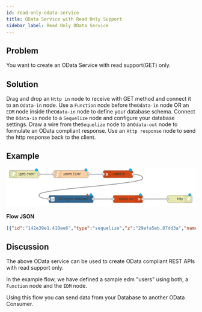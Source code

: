 ```yaml
---
id: read-only-odata-service
title: OData Service with Read Only Support
sidebar_label: Read Only OData Service
---
```


## Problem

You want to create an OData Service with read support(GET) only.

## Solution

Drag and drop an <code class="node">Http in</code> node to receive with GET method and connect it to an <code class="node">Odata-in</code> node.
Use a <code class="node">Function</code> node before the<code class="node">Odata-in</code> node OR an <code class="node">EDM</code> node inside the<code class="node">Odata-in</code> node to define your database schema.
Connect the <code class="node">Odata-in</code> node to a <code class="node">Sequelize</code> node and configure your database settings.
Draw a wire from the<code class="node">Sequelize</code> node to an<code class="node">Odata-out</code> node to formulate an OData compliant response.
Use an <code class="node">Http response</code> node to send the http response back to the client.

## Example

![](../assets/odata/read-only-odata-service.png)

<b>Flow JSON</b>
~~~json
[{"id":"142e39e1.410ee6","type":"sequelize","z":"29efa5eb.87dd3a","name":"Configure database","usepayload":false,"query":"","database":"","output":true,"outputs":1,"x":310,"y":280,"wires":[["9af76df7.0ace"]]},{"id":"1de72c64.80d9c4","type":"http in","z":"29efa5eb.87dd3a","name":"","url":"/root/*","method":"get","upload":false,"swaggerDoc":"","x":120,"y":180,"wires":[["d3f120a.dec7be"]]},{"id":"d3f120a.dec7be","type":"function","z":"29efa5eb.87dd3a","name":"users EDM","func":"msg.model = {\n    namespace: \"ignite\",\n    entityTypes: {\n        \"users\": {\n            \"id\": {\"type\": \"Edm.Int32\", \"key\": true},\n            \"name\": {\"type\": \"Edm.String\"},            \n            \"username\": {\"type\": \"Edm.String\"}            \n        }\n    },   \n    entitySets: {\n        \"users\": {\n            entityType: \"ignite.users\"\n        }\n    }\n}\nreturn msg;","outputs":1,"noerr":0,"x":310,"y":180,"wires":[["1ae9a04f.eb2fe"]]},{"id":"1cc5b619.1e3a7a","type":"http response","z":"29efa5eb.87dd3a","name":"","statusCode":"","headers":{},"x":750,"y":280,"wires":[]},{"id":"9af76df7.0ace","type":"odata out","z":"29efa5eb.87dd3a","name":"","x":540,"y":280,"wires":[["1cc5b619.1e3a7a"]]},{"id":"1ae9a04f.eb2fe","type":"odata in","z":"29efa5eb.87dd3a","name":"","x":500,"y":180,"wires":[["142e39e1.410ee6"]]}]
~~~

## Discussion

The above OData service can be used to create OData compliant REST APIs with read support only.

In the example flow, we have defined a sample edm "users" using both, a <code class="node">Function</code> node and the <code class="node">EDM</code> node.

Using this flow you can send data from your Database to another OData Consumer.
